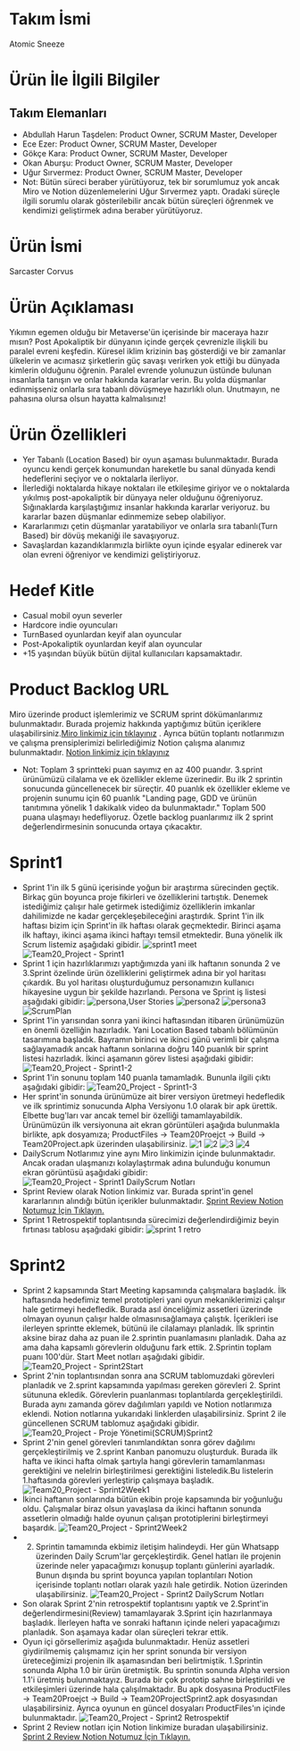 # Takım İsmi
Atomic Sneeze
# Ürün İle İlgili Bilgiler
## Takım Elemanları
+ Abdullah Harun Taşdelen: Product Owner, SCRUM Master, Developer
+ Ece Ezer: Product Owner, SCRUM Master, Developer
+ Gökçe Kara: Product Owner, SCRUM Master, Developer 
+ Okan Aburşu: Product Owner, SCRUM Master, Developer 
+ Uğur Sırvermez: Product Owner, SCRUM Master, Developer
+ Not: Bütün süreci beraber yürütüyoruz, tek bir sorumlumuz yok ancak Miro ve Notion düzenlemelerini Uğur Sırvermez yaptı. Oradaki süreçle ilgili sorumlu olarak gösterilebilir ancak bütün süreçleri öğrenmek ve kendimizi geliştirmek adına beraber yürütüyoruz.
# Ürün İsmi
Sarcaster Corvus
# Ürün Açıklaması
Yıkımın egemen olduğu bir Metaverse'ün içerisinde bir maceraya hazır mısın? Post Apokaliptik bir dünyanın içinde gerçek çevrenizle ilişkili bu paralel evreni keşfedin. Küresel iklim krizinin baş gösterdiği ve bir zamanlar ülkelerin ve acımasız şirketlerin güç savaşı verirken yok ettiği bu dünyada kimlerin olduğunu öğrenin. Paralel evrende yolunuzun üstünde bulunan insanlarla tanışın ve onlar hakkında kararlar verin. Bu yolda düşmanlar edinmişseniz onlarla sıra tabanlı dövüşmeye hazırlıklı olun. Unutmayın, ne pahasına olursa olsun hayatta kalmalısınız!
# Ürün Özellikleri
  + Yer Tabanlı (Location Based) bir oyun aşaması bulunmaktadır. Burada oyuncu kendi gerçek konumundan hareketle bu sanal dünyada kendi hedeflerini seçiyor ve o noktalarla ilerliyor.
  + İlerlediği noktalarda hikaye noktaları ile etkileşime giriyor ve o noktalarda yıkılmış post-apokaliptik bir dünyaya neler olduğunu öğreniyoruz. Sığınaklarda karşılaştığımız insanlar hakkında kararlar veriyoruz. bu kararlar bazen düşmanlar edinmemize sebep olabiliyor.
  + Kararlarımızı çetin düşmanlar yaratabiliyor ve onlarla sıra tabanlı(Turn Based) bir dövüş mekaniği ile savaşıyoruz.
  + Savaşlardan kazandıklarımızla birlikte oyun içinde eşyalar edinerek var olan evreni öğreniyor ve kendimizi geliştiriyoruz.
# Hedef Kitle
  + Casual mobil oyun severler
  + Hardcore indie oyuncuları
  + TurnBased oyunlardan keyif alan oyuncular
  + Post-Apokaliptik oyunlardan keyif alan oyuncular
  + +15 yaşından büyük bütün dijital kullanıcıları kapsamaktadır.
# Product Backlog URL
Miro üzerinde product işlemlerimiz ve SCRUM sprint dökümanlarımız bulunmaktadır. Burada projemiz hakkında yaptığımız bütün içeriklere ulaşabilirsiniz.[Miro linkimiz için tıklayınız](https://miro.com/app/board/uXjVO5ivmM8=/?share_link_id=838499508459) . Ayrıca bütün toplantı notlarımızın ve çalışma prensiplerimizi belirlediğimiz Notion çalışma alanımız bulunmaktadır. [Notion linkimiz için tıklayınız](https://berserkjournal.notion.site/aa64bdd794ca4818961a9a8250ac7c2d?v=7c645db9173340218ecb7adf7ea87ba3)
  + Not: Toplam 3 sprintteki puan sayımız en az 400 puandır. 3.sprint ürünümüzü cilalama ve ek özellikler ekleme üzerinedir. Bu ilk 2 sprintin sonucunda güncellenecek bir süreçtir. 40 puanlık ek özellikler ekleme ve projenin sunumu için 60 puanlık "Landing page, GDD ve ürünün tanıtımına yönelik 1 dakikalık video da bulunmaktadır." Toplam 500 puana ulaşmayı hedefliyoruz. Özetle backlog puanlarımız ilk 2 sprint değerlendirmesinin sonucunda ortaya çıkacaktır.
# Sprint1
  + Sprint 1'in ilk 5 günü içerisinde yoğun bir araştırma sürecinden geçtik. Birkaç gün boyunca proje fikirleri ve özelliklerini tartıştık. Denemek istediğimiz çalışır hale getirmek istediğimiz özelliklerin imkanlar dahilimizde ne kadar gerçekleşebileceğini araştırdık. Sprint 1'in ilk haftası bizim için Sprint'in ilk haftası olarak geçmektedir. Birinci aşama ilk haftayı, ikinci aşama ikinci haftayı temsil etmektedir. Buna yönelik ilk Scrum listemiz aşağıdaki gibidir.
  ![sprint1 meet](https://user-images.githubusercontent.com/6298796/167255447-091cea25-b875-4174-9a34-41574333dcd2.png)
  ![Team20_Project - Sprint1](https://user-images.githubusercontent.com/6298796/167398947-8e02e417-66c4-4a1d-8392-70283c8ff4a5.jpg)
  + Sprint 1 için hazırlıklarımızı yaptığımızda yani ilk haftanın sonunda 2 ve 3.Sprint özelinde ürün özelliklerini geliştirmek adına bir yol haritası çıkardık. Bu yol haritası oluşturduğumuz personamızın kullanıcı hikayesine uygun bir şekilde hazırlandı. Persona ve Sprint iş listesi aşağıdaki gibidir:
 ![persona,User Stories](https://user-images.githubusercontent.com/6298796/167255092-7669d4e2-048f-44e1-87dc-33d2c2f9e14a.png)
 ![persona2](https://user-images.githubusercontent.com/6298796/167295692-84c2fcb0-6727-4f17-a015-22e0f8d79ec6.png)
![persona3](https://user-images.githubusercontent.com/6298796/167295694-12341436-8456-4371-b37e-8e7e83aee6dd.png)
 ![ScrumPlan](https://user-images.githubusercontent.com/6298796/167255098-2de38a1b-6ef2-46c7-81fc-60f568a6622f.png)
  + Sprint 1'in yarısından sonra yani ikinci haftasından itibaren ürünümüzün en önemli özelliğin hazırladık. Yani Location Based tabanlı bölümünün tasarımına başladık. Bayramın birinci ve ikinci günü verimli bir çalışma sağlayamadık ancak haftanın sonlarına doğru 140 puanlık bir sprint listesi hazırladık. İkinci aşamanın görev listesi aşağıdaki gibidir:
![Team20_Project - Sprint1-2](https://user-images.githubusercontent.com/6298796/167398973-887dfc3a-3c26-4a93-b8bc-ac7c7ec3a63a.jpg)
  + Sprint 1'in sonunu toplam 140 puanla tamamladık. Bununla ilgili çıktı aşağıdaki gibidir:
![Team20_Project - Sprint1-3](https://user-images.githubusercontent.com/6298796/167398993-0c65802d-49f0-4985-918d-aa5a171f6de0.jpg)
  + Her sprint'in sonunda ürünümüze ait birer versiyon üretmeyi hedefledik ve ilk sprintimiz sonucunda Alpha Versiyonu 1.0 olarak bir apk ürettik. Elbette bug'ları var ancak temel bir özelliği tamamlayabildik. Ürünümüzün ilk versiyonuna ait ekran görüntüleri aşağıda bulunmakla birlikte, apk dosyamıza; ProductFiles -> Team20Proejct -> Build -> Team20Project.apk üzerinden ulaşabilirsiniz.
![1](https://user-images.githubusercontent.com/6298796/167255356-ce56dac7-9bda-417c-85aa-97b3d1cfacfe.jpg)
![2](https://user-images.githubusercontent.com/6298796/167255359-9daa3ee5-117a-4557-8946-3312f81c521e.jpg)
![3](https://user-images.githubusercontent.com/6298796/167255361-5f3204ba-08c4-432c-823c-db0ca887bd7c.jpg)
![4](https://user-images.githubusercontent.com/6298796/167255360-911a9f3c-ae96-4e15-81c4-e8c121735d07.jpg)
  + DailyScrum Notlarımız yine aynı Miro linkimizin içinde bulunmaktadır. Ancak oradan ulaşmanızı kolaylaştırmak adına bulunduğu konumun ekran görüntüsü aşağıdaki gibidir: 
![Team20_Project - Sprint1 DailyScrum Notları](https://user-images.githubusercontent.com/6298796/167300898-d2658258-858d-45b2-b5e1-1137bce81ea1.jpg)
  + Sprint Review olarak Notion linkimiz var. Burada sprint'in genel kararlarının alındığı bütün içerikler bulunmaktadır. [Sprint Review Notion Notumuz İçin Tıklayın.](https://berserkjournal.notion.site/Sprint1-07-05-2022-Toplant-s-Sprint-Review-91834a32e2054c14834cd21ede08c92a)
  + Sprint 1 Retrospektif toplantısında sürecimizi değerlendirdiğimiz beyin fırtınası tablosu aşağıdaki gibidir:
  ![sprint 1 retro](https://user-images.githubusercontent.com/6298796/167296737-32593e87-c2f0-41df-b47f-acabeac2dab2.png)
# Sprint2
  + Sprint 2 kapsamında Start Meeting kapsamında çalışmalara başladık. İlk haftasında hedefimiz temel prototipleri yani oyun mekaniklerimizi çalışır hale getirmeyi hedefledik. Burada asıl önceliğimiz assetleri üzerinde olmayan oyunun çalışır halde olmasınısağlamaya çalıştık. İçerikleri ise ilerleyen sprintte eklemek, bütünü ile cilalamayı planladık. İlk sprintin aksine biraz daha az puan ile 2.sprintin puanlamasını planladık. Daha az ama daha kapsamlı görevlerin olduğunu fark ettik. 2.Sprintin toplam puanı 100'dür. Start Meet notları aşağıdaki gibidir.
  ![Team20_Project - Sprint2Start](https://user-images.githubusercontent.com/6298796/169704095-86d571d2-0b68-4024-a0e7-fbf16293b285.jpg)
  + Sprint 2'nin toplantısından sonra ana SCRUM tablomuzdaki görevleri planladık ve 2.sprint kapsamında yapılması gereken görevleri 2. Sprint sütununa ekledik. Görevlerin puanlanması toplantılarda gerçekleştirildi. Burada aynı zamanda görev dağılımları yapıldı ve Notion notlarımıza eklendi. Notion notlarına yukarıdaki linklerden ulaşabilirsiniz. Sprint 2 ile güncellenen SCRUM tablomuz aşağıdaki gibidir.
![Team20_Project - Proje Yönetimi(SCRUM)Sprint2](https://user-images.githubusercontent.com/6298796/169704219-77d4aebc-2d32-4d29-bbef-23fff1496d83.jpg)
  + Sprint 2'nin genel görevleri tanımlandıktan sonra görev dağılımı gerçekleştirilmiş ve 2.sprint Kanban panomuzu oluşturduk. Burada ilk hafta ve ikinci hafta olmak şartıyla hangi görevlerin tamamlanması gerektiğini ve nelelrin birleştirilmesi gerektiğini listeledik.Bu listelerin 1.haftasında görevleri yerleştirip çalışmaya başladık.
 ![Team20_Project - Sprint2Week1](https://user-images.githubusercontent.com/6298796/169704310-74ddad55-ba6a-4614-86fa-dfa880223499.jpg)
  + İkinci haftanın sonlarında bütün ekibin proje kapsamında bir yoğunluğu oldu. Çalışmalar biraz olsun yavaşlasa da ikinci haftanın sonunda assetlerin olmadığı halde oyunun çalışan prototiplerini birleştirmeyi başardık.
 ![Team20_Project - Sprint2Week2](https://user-images.githubusercontent.com/6298796/169704376-0243a31e-8384-450b-b257-13ea294d2315.jpg)
  + 2. Sprintin tamamında ekbimiz iletişim halindeydi. Her gün Whatsapp üzerinden Daily Scrum'lar gerçekleştirdik. Genel hatları ile projenin üzerinde neler yapacağımızı konuşup toplantı günlerini ayarladık. Bunun dışında bu sprint boyunca yapılan toplantıları Notion içerisinde toplantı notları olarak yazılı hale getirdik. Notion üzerinden ulaşabilirsiniz.
![Team20_Project - Sprint2 DailyScrum Notları](https://user-images.githubusercontent.com/6298796/169704470-8fdf909b-3ef4-4cfb-9ede-d9306417263e.jpg)
  + Son olarak Sprint 2'nin retrospektif toplantısını yaptık ve 2.Sprint'in değerlendirmesini(Review) tamamlayarak 3.Sprint için hazırlanmaya başladık. İlerleyen hafta ve sonraki haftanın içinde neleri yapacağımızı planladık. Son aşamaya kadar olan süreçleri tekrar ettik.
  + Oyun içi görsellerimiz aşağıda bulunmaktadır. Henüz assetleri giydirilmemiş çalışmamız için her sprint sonunda bir versiyon üreteceğimizi projenin ilk aşamasından beri belirtmiştik. 1.Sprintin sonunda Alpha 1.0 bir ürün üretmiştik. Bu sprintin sonunda Alpha version 1.1'i üretmiş bulunmaktayız. Burada bir çok prototip sahne birleştirildi ve etkileşimleri üzerinde hala çalışılmaktadır. Bu apk dosyasına  ProductFiles -> Team20Proejct -> Build -> Team20ProjectSprint2.apk dosyasından ulaşabilirsiniz. Ayrıca oyunun en güncel dosyaları ProductFiles'ın içinde bulunmaktadır.
 ![Team20_Project - Sprint2 Retrospektif](https://user-images.githubusercontent.com/6298796/169704562-ddd65a98-8218-46d1-9341-d1fa68ccddd8.jpg)
  + Sprint 2 Review notları için Notion linkimize buradan ulaşabilirsiniz. [Sprint 2 Review Notion Notumuz İçin Tıklayın.](https://www.notion.so/berserkjournal/Sprint2-21-05-2022-Sprint-2-Review-Toplant-s-a700e24d61fe47878cd81c6c9f6ab9ec)
